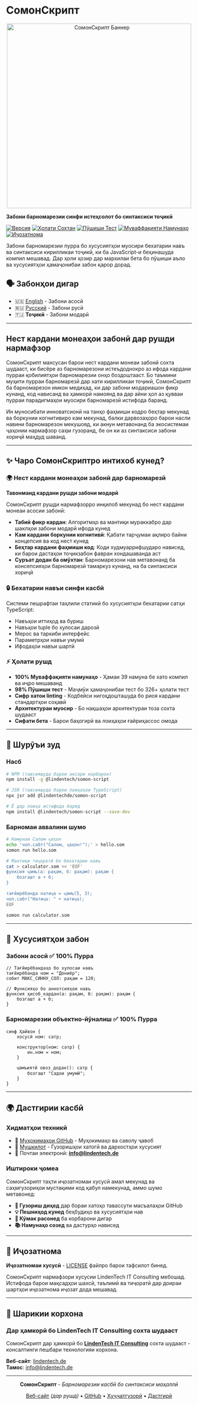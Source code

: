 # СомонСкрипт

<div align="center">
  <img src="https://raw.githubusercontent.com/lindentechde/Somon-Script/main/images/somon-script-banner.png" alt="СомонСкрипт Баннер" width="500" style="max-width: 100%; height: auto;" />
</div>

**Забони барномарезии синфи истеҳсолот бо синтаксиси тоҷикӣ**

[![Версия](https://img.shields.io/npm/v/@lindentech/somon-script)](https://www.npmjs.com/package/@lindentech/somon-script)
[![Ҳолати Сохтан](https://img.shields.io/github/actions/workflow/status/lindentechde/Somon-Script/version-release.yml?branch=main&label=build)](https://github.com/lindentechde/Somon-Script/actions)
[![Пӯшиши Тест](https://img.shields.io/codecov/c/github/lindentechde/Somon-Script)](https://codecov.io/gh/lindentechde/Somon-Script)
[![Муваффақияти Намунаҳо](https://img.shields.io/github/actions/workflow/status/lindentechde/Somon-Script/version-release.yml?branch=main&label=examples&job=test)](https://github.com/lindentechde/Somon-Script/actions)
[![Иҷозатнома](https://img.shields.io/badge/license-Proprietary-red.svg)](LICENSE)

Забони барномарезии пурра бо хусусиятҳои муосири бехатарии навъ ва синтаксиси кирилликаи тоҷикӣ, ки ба JavaScript-и беҳинашуда компил мешавад. Дар ҳоли ҳозир дар мархилаи бета бо пӯшиши аъло ва хусусиятҳои ҳамаҷонибаи забон қарор дорад.

## 🗣️ **Забонҳои дигар**

- 🇺🇸 [English](README.md) - Забони асосӣ
- 🇷🇺 [Русский](README.ru.md) - Забони русӣ
- 🇹🇯 **Тоҷикӣ** - Забони модарӣ

---

## **Нест кардани монеаҳои забонӣ дар рушди нармафзор**

СомонСкрипт махсусан барои нест кардани монеаи забонӣ сохта шудааст, ки бисёре аз барномарезони истеъдоднокро аз ифода кардани пурраи қобилиятҳои барномарезии онҳо боздоштааст. Бо таъмини муҳити пурраи барномарезӣ дар хати кирилликаи тоҷикӣ, СомонСкрипт ба барномарезон имкон медиҳад, ки дар забони модариашон фикр кунанд, код нависанд ва ҳамкорӣ намоянд ва дар айни ҳол аз қувваи пурраи парадигмаҳои муосири барномарезӣ истифода баранд.

Ин муносибати инноватсионӣ на танҳо фаҳмиши кодро беҳтар мекунад ва боркунии когнитивиро кам мекунад, балки дарвозаҳоро барои насли навини барномарезон мекушояд, ки акнун метавонанд ба экосистемаи ҷаҳонии нармафзор саҳм гузоранд, бе он ки аз синтаксиси забони хориҷӣ маҳдуд шаванд.

---

## ✨ Чаро СомонСкриптро интихоб кунед?

### 🌍 **Нест кардани монеаҳои забонӣ дар барномарезӣ**

**Тавонманд кардани рушди забони модарӣ**

СомонСкрипт рушди нармафзорро инқилоб мекунад бо нест кардани монеаи асосии забонӣ:

- **Табиӣ фикр кардан**: Алгоритмҳо ва мантиқи мураккабро дар шаклҳои забони модарӣ ифода кунед
- **Кам кардани боркунии когнитивӣ**: Қабати тарҷумаи ақлиро байни концепсия ва код нест кунед
- **Беҳтар кардани фаҳмиши код**: Коди худмуаррифшударо нависед, ки барои дастаҳои тоҷикзабон фавран хондашаванда аст
- **Суръат додан ба омӯхтан**: Барномарезони нав метавонанд ба консепсияҳои барномарезӣ тамаркуз кунанд, на ба синтаксиси хориҷӣ

### 🔒 **Бехатарии навъи синфи касбӣ**

Системи пешрафтаи таҳлили статикӣ бо хусусиятҳои бехатарии сатҳи TypeScript:

- Навъҳои иттиҳод ва буриш
- Навъҳои tuple бо хулосаи дарозӣ
- Мерос ва таркиби интерфейс
- Параметрҳои навъи умумӣ
- Ифодаҳои навъи шартӣ

### ⚡ **Ҳолати рушд**

- **100% Муваффақияти намунаҳо** - Ҳамаи 39 намуна бе хато компил ва иҷро мешаванд
- **98% Пӯшиши тест** - Маҷмӯи ҳамаҷонибаи тест бо 326+ ҳолати тест
- **Сифр хатои linting** - Кодбейси нигоҳдошташуда бо риоя кардани стандартҳои соҳавӣ
- **Архитектураи муосир** - Бо нақшаҳои архитектураи тоза сохта шудааст
- **Сифати бета** - Барои баҳогирӣ ва лоиҳаҳои ғайриҳассос омода

---

## 🚀 Шурӯъи зуд

### Насб

```bash
# NPM (тавсияшуда барои аксари корбарон)
npm install -g @lindentech/somon-script

# JSR (тавсияшуда барои лоиҳаҳои TypeScript)
npx jsr add @lindentechde/somon-script

# Ё дар лоиҳа истифода баред
npm install @lindentech/somon-script --save-dev
```

### Барномаи аввалини шумо

```bash
# Намунаи Салом ҷаҳон
echo 'чоп.сабт("Салом, ҷаҳон!");' > hello.som
somon run hello.som

# Мантиқи тиҷоратӣ бо бехатарии навъ
cat > calculator.som << 'EOF'
функсия ҷамъ(а: рақам, б: рақам): рақам {
    бозгашт а + б;
}

тағйирёбанда натиҷа = ҷамъ(5, 3);
чоп.сабт("Натиҷа: " + натиҷа);
EOF

somon run calculator.som
```

---

## 🎯 Хусусиятҳои забон

### **Забони асосӣ** ✅ 100% Пурра

```som
// Тағйирёбандаҳо бо хулосаи навъ
тағйирёбанда ном = "Дониёр";
собит МАКС_СИННУ_СОЛ: рақам = 120;

// Функсияҳо бо аннотсияҳои навъ
функсия ҳисоб_кардан(а: рақам, б: рақам): рақам {
    бозгашт а + б;
}
```

### **Барномарезии объектно-йӯналиш** ✅ 100% Пурра

```som
синф Ҳайвон {
    хосусӣ ном: сатр;

    конструктор(ном: сатр) {
        ин.ном = ном;
    }

    ҷамъиятӣ овоз_додан(): сатр {
        бозгашт "Садои умумӣ";
    }
}
```

---

## 🌍 Дастгирии касбӣ

### Хидматҳои техникӣ

- 💬 [Муҳокимаҳои GitHub](https://github.com/lindentechde/Somon-Script/discussions) - Муҳокимаҳо ва саволу ҷавоб
- 🐛 [Мушкилот](https://github.com/lindentechde/Somon-Script/issues) - Гузоришҳои хатогӣ ва дархостҳои хусусият
- 📧 Почтаи электронӣ: **info@lindentech.de**

### Иштироки ҷомеа

СомонСкрипт таҳти иҷозатномаи хусусӣ амал мекунад ва саҳмгузориҳои мустақими код қабул намекунад, аммо шумо метавонед:

- **🐛 Гузориш диҳед** дар бораи хатоҳо тавассути масъалаҳои GitHub
- **💡 Пешниҳод кунед** беҳбудиҳо ва хусусиятҳои нав
- **🤝 Кӯмак расонед** ба корбарони дигар
- **📚 Намунаҳо созед** ва дастурҳо нависед

---

## 📄 Иҷозатнома

**Иҷозатномаи хусусӣ** - [LICENSE](LICENSE) файлро барои тафсилот бинед.

СомонСкрипт нармафзори хусусии LindenTech IT Consulting мебошад. Истифода барои мақсадҳои шахсӣ, таълимӣ ва тиҷоратӣ дар доираи шартҳои иҷозатнома иҷозат дода мешавад.

---

## 🏢 Шарикии корхона

### **Дар ҳамкорӣ бо LindenTech IT Consulting сохта шудааст**

СомонСкрипт дар ҳамкорӣ бо [**LindenTech IT Consulting**](https://lindentech.de) сохта шудааст - консалтинги пешбари технологияи корхона.

**Веб-сайт**: [lindentech.de](https://lindentech.de)  
**Тамос**: info@lindentech.de

---

<div align="center">

**СомонСкрипт** - _Барномарезии касбӣ бо синтаксиси маҳаллӣ_

[Веб-сайт](https://somoni-script.org) _(дар рушд)_ • [GitHub](https://github.com/lindentechde/Somon-Script) • [Ҳуҷҷатгузорӣ](docs/) • [Дастгирӣ](https://github.com/lindentechde/Somon-Script/discussions)

</div>
